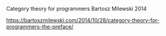 Category theory for programmers
Bartosz Milewski
2014

https://bartoszmilewski.com/2014/10/28/category-theory-for-programmers-the-preface/